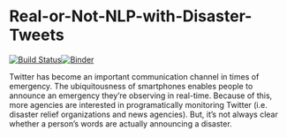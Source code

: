 # Real-or-Not-NLP-with-Disaster-Tweets
[![Build Status](https://travis-ci.com/memetics19/Real-or-Not-NLP-with-Disaster-Tweets.svg?token=MKX3tu8eFfNBrycjVsyQ&branch=develop)](https://travis-ci.com/memetics19/Real-or-Not-NLP-with-Disaster-Tweets)[![Binder](https://mybinder.org/badge_logo.svg)](https://mybinder.org/v2/gh/memetics19/Real-or-Not-NLP-with-Disaster-Tweets/develop)


Twitter has become an important communication channel in times of emergency. The ubiquitousness of smartphones enables people to announce an emergency they’re observing in real-time. Because of this, more agencies are interested in programatically monitoring Twitter (i.e. disaster relief organizations and news agencies).  But, it’s not always clear whether a person’s words are actually announcing a disaster.
